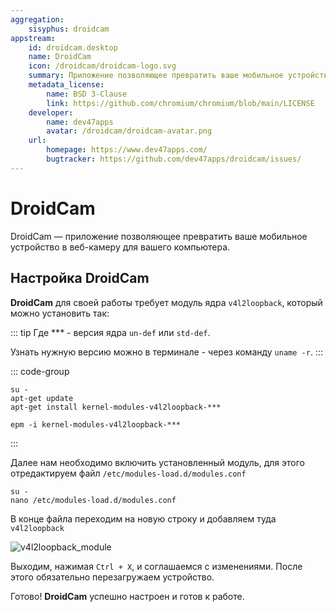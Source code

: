 ```yaml
---
aggregation: 
    sisyphus: droidcam
appstream:
    id: droidcam.desktop
    name: DroidCam
    icon: /droidcam/droidcam-logo.svg
    summary: Приложение позволяющее превратить ваше мобильное устройство в веб-камеру для вашего компьютера.
    metadata_license: 
        name: BSD 3-Clause
        link: https://github.com/chromium/chromium/blob/main/LICENSE
    developer: 
        name: dev47apps
        avatar: /droidcam/droidcam-avatar.png
    url: 
        homepage: https://www.dev47apps.com/
        bugtracker: https://github.com/dev47apps/droidcam/issues/
---
```




# DroidCam

DroidCam — приложение позволяющее превратить ваше мобильное устройство в веб-камеру для вашего компьютера.

<!--@include: @apps/_parts/install/content-repo.md-->

## Настройка DroidCam

**DroidCam** для своей работы требует модуль ядра `v4l2loopback`, который можно установить так:

::: tip
Где *** - версия ядра `un-def` или `std-def`.

Узнать нужную версию можно в терминале - через команду `uname -r`.
:::

::: code-group

```shell[apt-get]
su -
apt-get update
apt-get install kernel-modules-v4l2loopback-***
```         
```shell[epm]
epm -i kernel-modules-v4l2loopback-***
```
:::

Далее нам необходимо включить установленный модуль, для этого отредактируем файл `/etc/modules-load.d/modules.conf`

```shell
su -
nano /etc/modules-load.d/modules.conf
```

В конце файла переходим на новую строку и добавляем туда `v4l2loopback`

![v4l2loopback_module](/droidcam/v4l2loopback.gif)

Выходим, нажимая `Ctrl + X`, и соглашаемся с изменениями.
После этого обязательно перезагружаем устройство.

Готово! **DroidCam** успешно настроен и готов к работе.